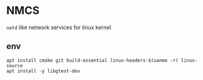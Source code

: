 # NMCS
`netd` like network services for linux kernel

## env
``` shell
apt install cmake git build-essential linux-headers-$(uanme -r) linux-source
apt install -y libgtest-dev
```